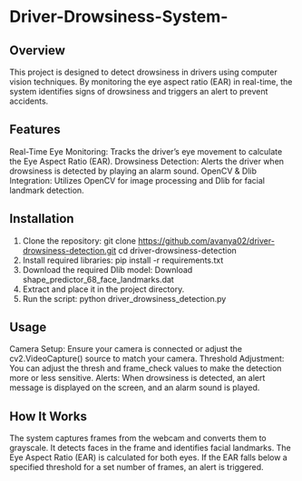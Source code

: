 # Driver-Drowsiness-System-
## Overview
This project is designed to detect drowsiness in drivers using computer vision techniques. By monitoring the eye aspect ratio (EAR) in real-time, the system identifies signs of drowsiness and triggers an alert to prevent accidents.

## Features
Real-Time Eye Monitoring: Tracks the driver’s eye movement to calculate the Eye Aspect Ratio (EAR).
Drowsiness Detection: Alerts the driver when drowsiness is detected by playing an alarm sound.
OpenCV & Dlib Integration: Utilizes OpenCV for image processing and Dlib for facial landmark detection.

## Installation
1. Clone the repository: git clone https://github.com/avanya02/driver-drowsiness-detection.git
cd driver-drowsiness-detection
2. Install required libraries: pip install -r requirements.txt
3. Download the required Dlib model: Download shape_predictor_68_face_landmarks.dat
4. Extract and place it in the project directory.
5. Run the script: python driver_drowsiness_detection.py

## Usage
Camera Setup: Ensure your camera is connected or adjust the cv2.VideoCapture() source to match your camera.
Threshold Adjustment: You can adjust the thresh and frame_check values to make the detection more or less sensitive.
Alerts: When drowsiness is detected, an alert message is displayed on the screen, and an alarm sound is played.

## How It Works
The system captures frames from the webcam and converts them to grayscale.
It detects faces in the frame and identifies facial landmarks.
The Eye Aspect Ratio (EAR) is calculated for both eyes.
If the EAR falls below a specified threshold for a set number of frames, an alert is triggered.

